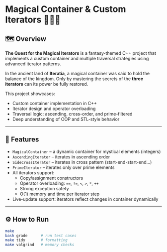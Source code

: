 # Magical Container & Custom Iterators 🧙‍♂️✨

## 🗺️ Overview

**The Quest for the Magical Iterators** is a fantasy-themed C++ project that implements a custom container and multiple traversal strategies using advanced iterator patterns.

In the ancient land of **Iteratia**, a magical container was said to hold the balance of the kingdom. Only by mastering the secrets of the **three iterators** can its power be fully restored.

This project showcases:
- Custom container implementation in C++
- Iterator design and operator overloading
- Traversal logic: ascending, cross-order, and prime-filtered
- Deep understanding of OOP and STL-style behavior

---

## 🧪 Features

- `MagicalContainer` – a dynamic container for mystical elements (integers)
- `AscendingIterator` – iterates in ascending order
- `SideCrossIterator` – iterates in cross pattern (start-end-start-end...)
- `PrimeIterator` – iterates only over prime elements
- All iterators support:
  - Copy/assignment constructors
  - Operator overloading: `==`, `!=`, `<`, `>`, `*`, `++`
  - Strong exception safety
  - O(1) memory and time per iterator step
- Live-update support: iterators reflect changes in container dynamically

---

## ⚙️ How to Run

```bash
make
bash grade      # run test cases
make tidy       # formatting
make valgrind   # memory checks

